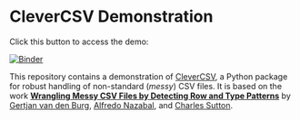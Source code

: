 # CleverCSV Demonstration

Click this button to access the demo: 

[![Binder](https://mybinder.org/badge_logo.svg)](https://mybinder.org/v2/gh/alan-turing-institute/CleverCSVDemo/master?filepath=CSV_dialect_detection_with_CleverCSV.ipynb)

This repository contains a demonstration of 
[CleverCSV](https://github.com/alan-turing-institute/CleverCSV), a Python 
package for robust handling of non-standard (*messy*) CSV files. It is based 
on the work [**Wrangling Messy CSV Files by Detecting Row and Type 
Patterns**](https://arxiv.org/abs/1811.11242) by [Gertjan van den 
Burg](gertjan.dev), [Alfredo 
Nazabal](https://www.turing.ac.uk/people/researchers/alfredo-nazabal), and 
[Charles Sutton](https://homepages.inf.ed.ac.uk/csutton/).
